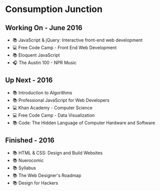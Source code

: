 # Consumption Junction

## Working On - June 2016
- :books: JavaScript & jQuery: Interactive front-end web development
- :computer: Free Code Camp - Front End Web Development
- :books: Eloquent JavaScript
- :headphones: The Austin 100 - NPR Music

## Up Next - 2016
- :books: Introduction to Algorithms
- :books: Professional JavaScript for Web Developers
- :computer: Khan Academy - Computer Science
- :computer: Free Code Camp - Data Visualization
- :books: Code: The Hidden Language of Computer Hardware and Software

## Finished - 2016
- :books: HTML & CSS: Design and Build Websites
- :books: Nuerocomic
- :books: Syllabus
- :books: The Web Designer's Roadmap
- :books: Design for Hackers
